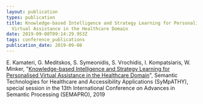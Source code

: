 ```yaml
---
layout: publication
types: publication
title: Knowledge-based Intelligence and Strategy Learning for Personalised
  Virtual Assistance in the Healthcare Domain
date: 2019-09-08T09:14:29.953Z
tags: conference_publications
publication_date: 2019-09-08
---
```

E. Kamateri, G. Meditskos, S. Symeonidis, S. Vrochidis, I. Kompatsiaris, W. Minker, "[Knowledge-based Intelligence and Strategy Learning for Personalised Virtual Assistance in the Healthcare Domain](https://www.researchgate.net/publication/338536656_Knowledge-based_Intelligence_and_Strategy_Learning_for_Personalised_Virtual_Assistance_in_the_Healthcare_Domain)", Semantic Technologies for Healthcare and Accessibility Applications (SyMpATHY), special session in the 13th International Conference on Advances in Semantic Processing (SEMAPRO), 2019